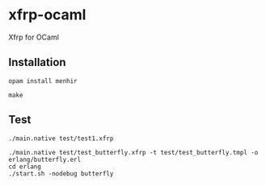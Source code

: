 # xfrp-ocaml
Xfrp for OCaml

## Installation

```
opam install menhir

make
```

## Test

```
./main.native test/test1.xfrp
```

```
./main.native test/test_butterfly.xfrp -t test/test_butterfly.tmpl -o erlang/butterfly.erl
cd erlang
./start.sh -nodebug butterfly
```
